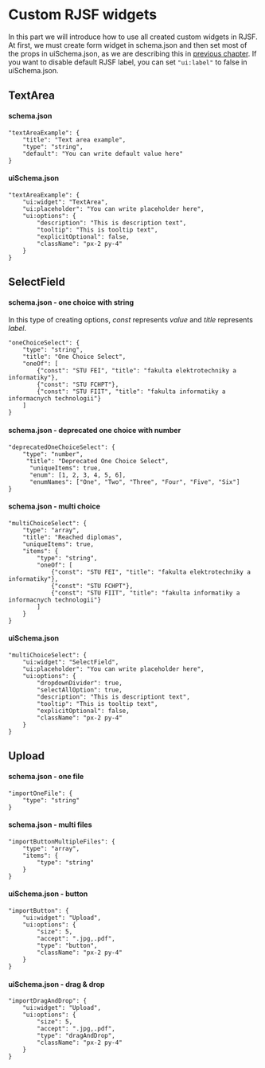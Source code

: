 # Custom RJSF widgets
In this part we will introduce how to use all created custom widgets in RJSF. At first, we must create form widget in schema.json and then set most of the props in uiSchema.json, as we are describing this in [previous chapter](/docs/bratislava.sk/forms-general).
If you want to disable default RJSF label, you can set `"ui:label"` to false in uiSchema.json.

## TextArea

#### schema.json
```
"textAreaExample": {
    "title": "Text area example",
    "type": "string",
    "default": "You can write default value here"
}
```

#### uiSchema.json
```
"textAreaExample": {
    "ui:widget": "TextArea",
    "ui:placeholder": "You can write placeholder here",
    "ui:options": {
        "description": "This is description text",
        "tooltip": "This is tooltip text",
        "explicitOptional": false,
        "className": "px-2 py-4"
    }
}
```

## SelectField

#### schema.json - one choice with string
In this type of creating options, _const_ represents _value_ and _title_ represents _label_.
```
"oneChoiceSelect": {
    "type": "string",
    "title": "One Choice Select",
    "oneOf": [
        {"const": "STU FEI", "title": "fakulta elektrotechniky a informatiky"},
        {"const": "STU FCHPT"},
        {"const": "STU FIIT", "title": "fakulta informatiky a informacnych technologii"}
    ]
}
```

#### schema.json - deprecated one choice with number
```
"deprecatedOneChoiceSelect": {
    "type": "number",
     "title": "Deprecated One Choice Select",
      "uniqueItems": true,
      "enum": [1, 2, 3, 4, 5, 6],
      "enumNames": ["One", "Two", "Three", "Four", "Five", "Six"]
}
```

#### schema.json - multi choice
```
"multiChoiceSelect": {
    "type": "array",
    "title": "Reached diplomas",
    "uniqueItems": true,
    "items": {
        "type": "string",
        "oneOf": [
            {"const": "STU FEI", "title": "fakulta elektrotechniky a informatiky"},
            {"const": "STU FCHPT"},
            {"const": "STU FIIT", "title": "fakulta informatiky a informacnych technologii"}
        ]
    }
}
```

#### uiSchema.json
```
"multiChoiceSelect": {
    "ui:widget": "SelectField",
    "ui:placeholder": "You can write placeholder here",
    "ui:options": {
        "dropdownDivider": true,
        "selectAllOption": true,
        "description": "This is descriptiont text",
        "tooltip": "This is tooltip text",
        "explicitOptional": false,
        "className": "px-2 py-4"
    }
}
```

## Upload

#### schema.json - one file
```
"importOneFile": {
    "type": "string"
}
```

#### schema.json - multi files
```
"importButtonMultipleFiles": {
    "type": "array",
    "items": {
        "type": "string"
    }
}
```

#### uiSchema.json - button
```
"importButton": {
    "ui:widget": "Upload",
    "ui:options": {
        "size": 5,
        "accept": ".jpg,.pdf",
        "type": "button",
        "className": "px-2 py-4"
    }
}
```

#### uiSchema.json - drag & drop
```
"importDragAndDrop": {
    "ui:widget": "Upload",
    "ui:options": {
        "size": 5,
        "accept": ".jpg,.pdf",
        "type": "dragAndDrop",
        "className": "px-2 py-4"
    }
}
```
